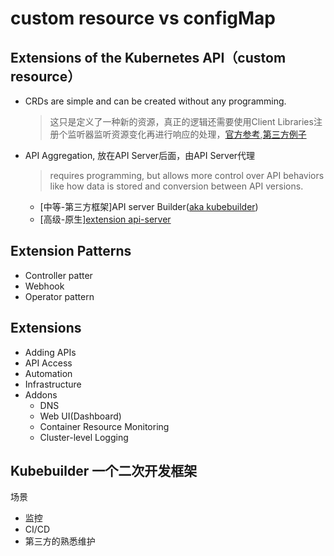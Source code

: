 # custom resource vs configMap
## Extensions of the Kubernetes API（custom resource）
- CRDs are simple and can be created without any programming.
    > 这只是定义了一种新的资源，真正的逻辑还需要使用Client Libraries注册个监听器监听资源变化再进行响应的处理，[官方参考](https://github.com/kubernetes/sample-controller),[第三方例子](https://github.com/bitnami-labs/kubewatch)
- API Aggregation, 放在API Server后面，由API Server代理
    > requires programming, but allows more control over API behaviors like how data is stored and conversion between API versions.
    - [中等-第三方框架]API server Builder([aka kubebuilder](https://github.com/kubernetes-sigs/kubebuilder))
    - [高级-原生][extension api-server](https://github.com/kubernetes/sample-apiserver/blob/master/README.md)
## Extension Patterns
- Controller patter
- Webhook
- Operator pattern

## Extensions
- Adding APIs
- API Access
- Automation
- Infrastructure
- Addons
    - DNS
    - Web UI(Dashboard)
    - Container Resource Monitoring
    - Cluster-level Logging
## Kubebuilder 一个二次开发框架
场景
- 监控
- CI/CD
- 第三方的熟悉维护